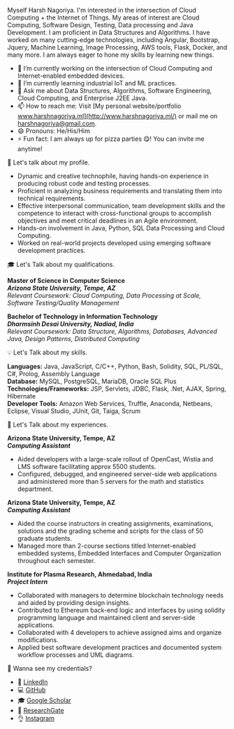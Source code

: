 
Myself Harsh Nagoriya. I'm interested in the intersection of Cloud Computing + the Internet of Things. My areas of interest are Cloud Computing, Software Design, Testing, Data processing and Java Development. I am proficient in Data Structures and Algorithms. I have worked on many cutting-edge technologies, including Angular, Bootstrap, Jquery, Machine Learning, Image Processing, AWS tools, Flask, Docker, and many more. I am always eager to hone my skills by learning new things.

- 🔭 I’m currently working on the intersection of Cloud Computing and Internet-enabled embedded devices.
- 🌱 I’m currently learning industrial IoT and ML practices.
- 💬 Ask me about Data Structures, Algorithms, Software Engineering, Cloud Computing, and Enterprise J2EE Java.
- 📫 How to reach me: Visit [My personal website/portfolio www.harshnagoriya.ml](http://www.harshnagoriya.ml/) or mail me on [harshnagoriya@gmail.com](mailto:harshnagoriya@gmail.com).
- 😄 Pronouns: He/His/Him
- ⚡ Fun fact: I am always up for pizza parties 😋! You can invite me anytime! 

🧠 Let's talk about my profile.

- Dynamic and creative technophile, having hands-on experience in producing robust code and testing processes. 
- Proficient in analyzing business requirements and translating them into technical requirements.
- Effective interpersonal communication, team development skills and the competence to interact with cross-functional groups to accomplish objectives and meet critical deadlines in an Agile environment.
- Hands-on involvement in Java, Python, SQL Data Processing and Cloud Computing.
- Worked on real-world projects developed using emerging software development practices.

🎓 Let's Talk about my qualifications. 

**Master of Science in Computer Science** &nbsp;&nbsp;&nbsp;&nbsp;&nbsp;&nbsp; <br>
**_Arizona State University, Tempe, AZ_** &nbsp;&nbsp;&nbsp;&nbsp;&nbsp;&nbsp; <br>
_Relevant Coursework: Cloud Computing, Data Processing at Scale, Software Testing/Quality Management_ <br>

**Bachelor of Technology in Information Technology** &nbsp;&nbsp;&nbsp;&nbsp;&nbsp;&nbsp; <br>
**_Dharmsinh Desai University, Nadiad, India_** &nbsp;&nbsp;&nbsp;&nbsp;&nbsp;&nbsp; <br>
_Relevant Coursework: Data Structure, Algorithms, Databases, Advanced Java, Design Patterns, Distributed Computing_ <br>

💡 Let's Talk about my skills. 

**Languages:** Java, JavaScript, C/C++, Python, Bash, Solidity, SQL, PL/SQL, C#, Prolog, Assembly Language <br>
**Database:** MySQL, PostgreSQL, MariaDB, Oracle SQL Plus <br>
**Technologies/Frameworks:** JSP, Servlets, JDBC, Flask, .Net, AJAX, Spring, Hibernate <br>
**Developer Tools:** Amazon Web Services, Truffle, Anaconda, Netbeans, Eclipse, Visual Studio, JUnit, Git, Taiga, Scrum <br>

💼 Let's Talk about my experiences. 

**Arizona State University, Tempe, AZ** &nbsp;&nbsp;&nbsp;&nbsp;&nbsp;&nbsp; <br>
**_Computing Assistant_** &nbsp;&nbsp;&nbsp;&nbsp;&nbsp;&nbsp; <br>
- Aided developers with a large-scale rollout of OpenCast, Wistia and LMS software facilitating approx 5500 students. <br>
- Configured, debugged, and engineered server-side web applications and administered more than 5 servers for the math and statistics department. <br>

**Arizona State University, Tempe, AZ** &nbsp;&nbsp;&nbsp;&nbsp;&nbsp;&nbsp; <br>
**_Computing Assistant_** &nbsp;&nbsp;&nbsp;&nbsp;&nbsp;&nbsp; <br>
- Aided the course instructors in creating assignments, examinations, solutions and the grading scheme and scripts for the class of 50 graduate students. <br>
- Managed more than 2-course sections titled Internet-enabled embedded systems, Embedded Interfaces and Computer Organization throughout each semester. <br>

**Institute for Plasma Research, Ahmedabad, India** &nbsp;&nbsp;&nbsp;&nbsp;&nbsp;&nbsp; <br>
**_Project Intern_** &nbsp;&nbsp;&nbsp;&nbsp;&nbsp;&nbsp; <br>
- Collaborated with managers to determine blockchain technology needs and aided by providing design insights. <br>
- Contributed to Ethereum back-end logic and interfaces by using solidity programming language and maintained client and server-side applications. <br>
- Collaborated with 4 developers to achieve assigned aims and organize modifications. <br>
- Applied best software development practices and documented system workflow processes and UML diagrams. <br>

🤔 Wanna see my credentials?

- 👔 [LinkedIn](https://www.linkedin.com/in/harshnagoriya/)
- 💻 [GitHub](https://github.com/harshnagoriya)
- 🎓 [Google Scholar](https://scholar.google.co.in/citations?user=cI0ZKq0AAAAJ&hl=en)
- 📖 [ResearchGate](https://www.researchgate.net/profile/Harsh_Nagoriya)
- 👌 [Instagram](https://www.instagram.com/realharshnagoriya/)

